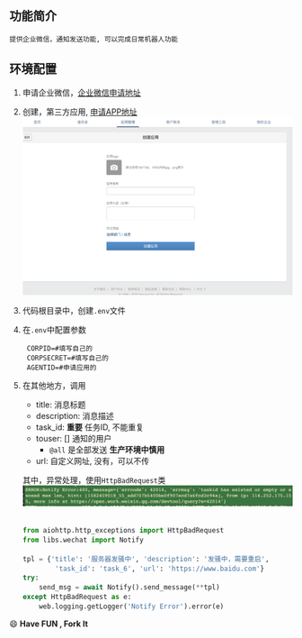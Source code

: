## 功能简介

    提供企业微信，通知发送功能, 可以完成日常机器人功能

## 环境配置
1. 申请企业微信，[企业微信申请地址](https://open.work.weixin.qq.com/api/doc)
2. 创建，第三方应用, [申请APP地址](https://work.weixin.qq.com/wework_admin/frame#apps)
    ![apply](../apply.png)
3. 代码根目录中，创建`.env`文件
4. 在`.env`中配置参数
   ```shell
    CORPID=#填写自己的
    CORPSECRET=#填写自己的
    AGENTID=#申请应用的
   ```

5. 在其他地方，调用
    - title: 消息标题
    - description: 消息描述
    - task_id: **重要** 任务ID, 不能重复
    - touser: [] 通知的用户 
      - `@all` 是全部发送 **生产环境中慎用**
    - url: 自定义网址, 没有，可以不传
    
    其中，异常处理，使用`HttpBadRequest`类
    ![error](../error.png)


    ```python

    from aiohttp.http_exceptions import HttpBadRequest
    from libs.wechat import Notify

    tpl = {'title': '服务器发骚中', 'description': '发骚中，需要重启',
            'task_id': 'task_6', 'url': 'https://www.baidu.com'}
    try:
        send_msg = await Notify().send_message(**tpl)
    except HttpBadRequest as e:
        web.logging.getLogger('Notify Error').error(e)
    ```

😄 **Have FUN , Fork It**

